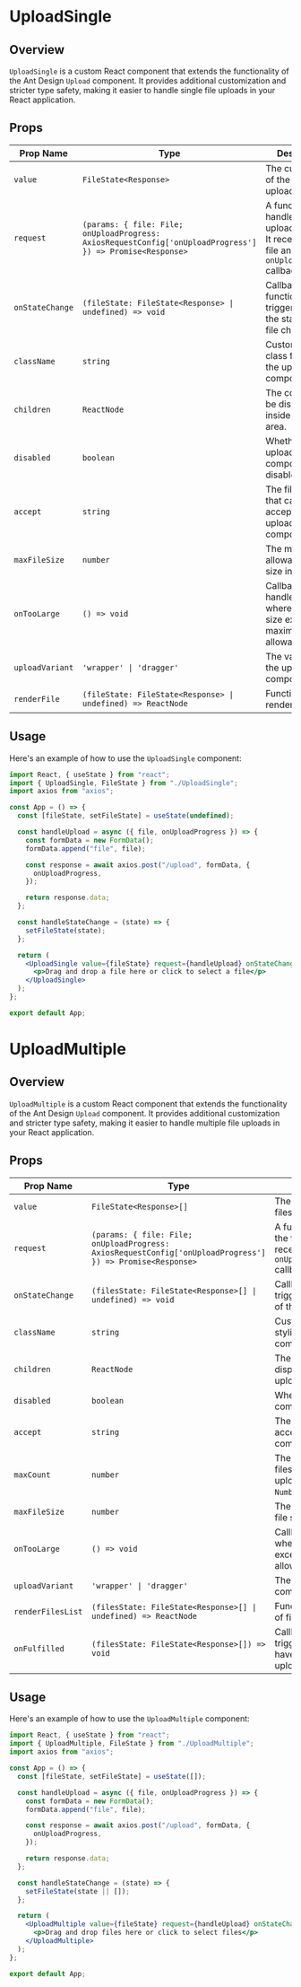 # UploadSingle

## Overview

`UploadSingle` is a custom React component that extends the functionality of the Ant Design `Upload` component. It provides additional customization and stricter type safety, making it easier to handle single file uploads in your React application.

## Props

| Prop Name       | Type                                                                                                      | Description                                                                                               |
| --------------- | --------------------------------------------------------------------------------------------------------- | --------------------------------------------------------------------------------------------------------- |
| `value`         | `FileState<Response>`                                                                                     | The current state of the file being uploaded.                                                             |
| `request`       | `(params: { file: File; onUploadProgress: AxiosRequestConfig['onUploadProgress'] }) => Promise<Response>` | A function that handles the file upload request. It receives the file and an `onUploadProgress` callback. |
| `onStateChange` | `(fileState: FileState<Response> \| undefined) => void`                                                   | Callback function that is triggered when the state of the file changes.                                   |
| `className`     | `string`                                                                                                  | Custom CSS class for styling the upload component.                                                        |
| `children`      | `ReactNode`                                                                                               | The content to be displayed inside the upload area.                                                       |
| `disabled`      | `boolean`                                                                                                 | Whether the upload component is disabled.                                                                 |
| `accept`        | `string`                                                                                                  | The file types that can be accepted by the upload component.                                              |
| `maxFileSize`   | `number`                                                                                                  | The maximum allowable file size in bytes.                                                                 |
| `onTooLarge`    | `() => void`                                                                                              | Callback to handle cases where the file size exceeds the maximum allowable limit.                         |
| `uploadVariant` | `'wrapper' \| 'dragger'`                                                                                  | The variant of the upload component.                                                                      |
| `renderFile`    | `(fileState: FileState<Response> \| undefined) => ReactNode`                                              | Function to render the file.                                                                              |

## Usage

Here's an example of how to use the `UploadSingle` component:

```jsx
import React, { useState } from "react";
import { UploadSingle, FileState } from "./UploadSingle";
import axios from "axios";

const App = () => {
  const [fileState, setFileState] = useState(undefined);

  const handleUpload = async ({ file, onUploadProgress }) => {
    const formData = new FormData();
    formData.append("file", file);

    const response = await axios.post("/upload", formData, {
      onUploadProgress,
    });

    return response.data;
  };

  const handleStateChange = (state) => {
    setFileState(state);
  };

  return (
    <UploadSingle value={fileState} request={handleUpload} onStateChange={handleStateChange} accept=".jpg,.png">
      <p>Drag and drop a file here or click to select a file</p>
    </UploadSingle>
  );
};

export default App;
```

# UploadMultiple

## Overview

`UploadMultiple` is a custom React component that extends the functionality of the Ant Design `Upload` component. It provides additional customization and stricter type safety, making it easier to handle multiple file uploads in your React application.

## Props

| Prop Name         | Type                                                                                                      | Description                                                                                               |
| ----------------- | --------------------------------------------------------------------------------------------------------- | --------------------------------------------------------------------------------------------------------- |
| `value`           | `FileState<Response>[]`                                                                                   | The current state of the files being uploaded.                                                            |
| `request`         | `(params: { file: File; onUploadProgress: AxiosRequestConfig['onUploadProgress'] }) => Promise<Response>` | A function that handles the file upload request. It receives the file and an `onUploadProgress` callback. |
| `onStateChange`   | `(filesState: FileState<Response>[] \| undefined) => void`                                                | Callback function that is triggered when the state of the files changes.                                  |
| `className`       | `string`                                                                                                  | Custom CSS class for styling the upload component.                                                        |
| `children`        | `ReactNode`                                                                                               | The content to be displayed inside the upload area.                                                       |
| `disabled`        | `boolean`                                                                                                 | Whether the upload component is disabled.                                                                 |
| `accept`          | `string`                                                                                                  | The file types that can be accepted by the upload component.                                              |
| `maxCount`        | `number`                                                                                                  | The maximum number of files that can be uploaded. Default is `Number.MAX_SAFE_INTEGER`.                   |
| `maxFileSize`     | `number`                                                                                                  | The maximum allowable file size in bytes.                                                                 |
| `onTooLarge`      | `() => void`                                                                                              | Callback to handle cases where the file size exceeds the maximum allowable limit.                         |
| `uploadVariant`   | `'wrapper' \| 'dragger'`                                                                                  | The variant of the upload component.                                                                      |
| `renderFilesList` | `(filesState: FileState<Response>[] \| undefined) => ReactNode`                                           | Function to render the list of files.                                                                     |
| `onFulfilled`     | `(filesState: FileState<Response>[]) => void`                                                             | Callback function triggered when all files have been successfully uploaded.                               |

## Usage

Here's an example of how to use the `UploadMultiple` component:

```jsx
import React, { useState } from "react";
import { UploadMultiple, FileState } from "./UploadMultiple";
import axios from "axios";

const App = () => {
  const [fileState, setFileState] = useState([]);

  const handleUpload = async ({ file, onUploadProgress }) => {
    const formData = new FormData();
    formData.append("file", file);

    const response = await axios.post("/upload", formData, {
      onUploadProgress,
    });

    return response.data;
  };

  const handleStateChange = (state) => {
    setFileState(state || []);
  };

  return (
    <UploadMultiple value={fileState} request={handleUpload} onStateChange={handleStateChange} accept=".jpg,.png" maxCount={5}>
      <p>Drag and drop files here or click to select files</p>
    </UploadMultiple>
  );
};

export default App;
```
